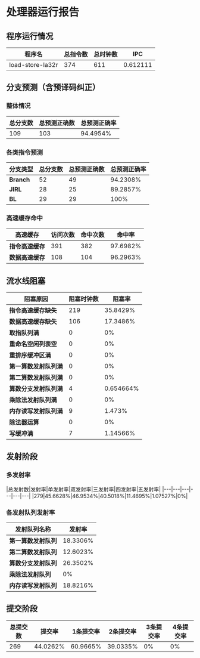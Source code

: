 # 处理器运行报告
## 程序运行情况
|程序名|总指令数|总时钟数|IPC|
|---|---|---|---|
|load-store-la32r|374|611|0.612111|

## 分支预测（含预译码纠正）
### 整体情况
|总分支数|总预测正确数|总预测正确率|
|---|---|---|
|109|103|94.4954%|

### 各类指令预测
|分支类型|总分支数|总预测正确数|总预测正确率|
|---|---|---|---|
|**Branch**| 52 | 49 | 94.2308%|
|**JIRL**| 28 | 25 | 89.2857%|
|**BL**| 29 | 29 | 100%|

### 高速缓存命中
|高速缓存|访问次数|命中次数|命中率|
|---|---|---|---|
|**指令高速缓存**| 391 | 382 | 97.6982%|
|**数据高速缓存**| 108 | 104 | 96.2963%|
## 流水线阻塞
|阻塞原因|阻塞时钟数|阻塞率|
|---|---|---|
|**指令高速缓存缺失**| 219 | 35.8429%|
|**数据高速缓存缺失**| 106 | 17.3486%|
|**取指队列满**| 0 | 0%|
|**重命名空闲列表空**|0 | 0%|
|**重排序缓冲区满**|0 | 0%|
|**第一算数发射队列满**|0 | 0%|
|**第二算数发射队列满**|0 | 0%|
|**算数分支发射队列满**|4 | 0.654664%|
|**乘除法发射队列满**|0 | 0%|
|**内存读写发射队列满**|9 | 1.473%|
|**除法器运算**|0 | 0%|
|**写缓冲满**|7 | 1.14566%|

## 发射阶段
### 多发射率
|总发射数|发射率|单发射率|双发射率|三发射率|四发射率|五发射率|
|---|---|---|---|---|---|
|279|45.6628%|46.9534%|40.5018%|11.4695%|1.07527%|0%|

### 各发射队列发射率
|发射队列名称|发射率|
|---|---|
|**第一算数发射队列**|18.3306%|
|**第二算数发射队列**|12.6023%|
|**算数分支发射队列**|26.3502%|
|**乘除法发射队列**|0%|
|**内存读写发射队列**|18.8216%|

## 提交阶段
|总提交数|提交率|1条提交率|2条提交率|3条提交率|4条提交率|
|---|---|---|---|---|---|
|269|44.0262%|60.9665%|39.0335%|0%|0%|
